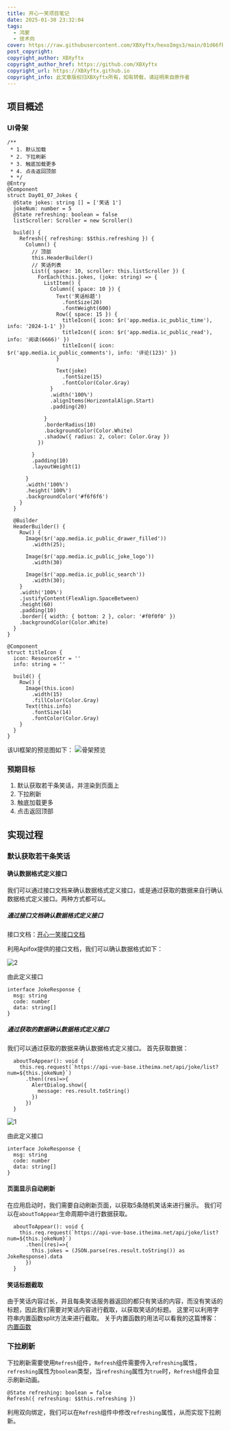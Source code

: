 ```yaml
---
title: 开心一笑项目笔记
date: 2025-01-30 23:32:04
tags:
  - 鸿蒙
  - 技术向
cover: https://raw.githubusercontent.com/XBXyftx/hexoImgs3/main/01d66fb92d12560cab59744fa04090f.png
post_copyright:
copyright_author: XBXyftx
copyright_author_href: https://github.com/XBXyftx
copyright_url: https://XBXyftx.github.io
copyright_info: 此文章版权归XBXyftx所有，如有转载，请註明来自原作者
---
```


## 项目概述

### UI骨架

```ArkTS
/**
 * 1. 默认加载
 * 2. 下拉刷新
 * 3. 触底加载更多
 * 4. 点击返回顶部
 * */
@Entry
@Component
struct Day01_07_Jokes {
  @State jokes: string [] = ['笑话 1']
  jokeNum: number = 5
  @State refreshing: boolean = false
  listScroller: Scroller = new Scroller()

  build() {
    Refresh({ refreshing: $$this.refreshing }) {
      Column() {
        // 顶部
        this.HeaderBuilder()
        // 笑话列表
        List({ space: 10, scroller: this.listScroller }) {
          ForEach(this.jokes, (joke: string) => {
            ListItem() {
              Column({ space: 10 }) {
                Text('笑话标题')
                  .fontSize(20)
                  .fontWeight(600)
                Row({ space: 15 }) {
                  titleIcon({ icon: $r('app.media.ic_public_time'), info: '2024-1-1' })
                  titleIcon({ icon: $r('app.media.ic_public_read'), info: '阅读(6666)' })
                  titleIcon({ icon: $r('app.media.ic_public_comments'), info: '评论(123)' })
                }

                Text(joke)
                  .fontSize(15)
                  .fontColor(Color.Gray)
              }
              .width('100%')
              .alignItems(HorizontalAlign.Start)
              .padding(20)

            }
            .borderRadius(10)
            .backgroundColor(Color.White)
            .shadow({ radius: 2, color: Color.Gray })
          })

        }
        .padding(10)
        .layoutWeight(1)

      }
      .width('100%')
      .height('100%')
      .backgroundColor('#f6f6f6')
    }
  }

  @Builder
  HeaderBuilder() {
    Row() {
      Image($r('app.media.ic_public_drawer_filled'))
        .width(25);

      Image($r('app.media.ic_public_joke_logo'))
        .width(30)

      Image($r('app.media.ic_public_search'))
        .width(30);
    }
    .width('100%')
    .justifyContent(FlexAlign.SpaceBetween)
    .height(60)
    .padding(10)
    .border({ width: { bottom: 2 }, color: '#f0f0f0' })
    .backgroundColor(Color.White)
  }
}

@Component
struct titleIcon {
  icon: ResourceStr = ''
  info: string = ''

  build() {
    Row() {
      Image(this.icon)
        .width(15)
        .fillColor(Color.Gray)
      Text(this.info)
        .fontSize(14)
        .fontColor(Color.Gray)
    }
  }
}
```

该UI框架的预览图如下：
![骨架预览](开心一笑项目笔记/3.png)

### 预期目标

1. 默认获取若干条笑话，并渲染到页面上
2. 下拉刷新
3. 触底加载更多
4. 点击返回顶部

## 实现过程

### 默认获取若干条笑话

#### 确认数据格式定义接口

我们可以通过接口文档来确认数据格式定义接口，或是通过获取的数据来自行确认数据格式定义接口。两种方式都可以。

##### 通过接口文档确认数据格式定义接口

接口文档：[开心一笑接口文档](https://apifox.com/apidoc/shared-e3812a75-2d81-4388-abf4-af83a2758a9a/api-153085966)

利用Apifox提供的接口文档，我们可以确认数据格式如下：

![2](开心一笑项目笔记/2.png)

由此定义接口

```ArkTS
interface JokeResponse {
  msg: string
  code: number
  data: string[]
}
```

##### 通过获取的数据确认数据格式定义接口

我们可以通过获取的数据来确认数据格式定义接口。
首先获取数据：

```ArkTS
  aboutToAppear(): void {
    this.req.request(`https://api-vue-base.itheima.net/api/joke/list?num=${this.jokeNum}`)
      .then((res)=>{
        AlertDialog.show({
          message: res.result.toString()
        })
      })
  }
```

![1](开心一笑项目笔记/1.png)

由此定义接口

```ArkTS
interface JokeResponse {
  msg: string
  code: number
  data: string[]
}
```

#### 页面显示自动刷新

在应用启动时，我们需要自动刷新页面，以获取5条随机笑话来进行展示。
我们可以在`aboutToAppear`生命周期中进行数据获取。

```ArkTS
  aboutToAppear(): void {
    this.req.request(`https://api-vue-base.itheima.net/api/joke/list?num=${this.jokeNum}`)
      .then((res)=>{
        this.jokes = (JSON.parse(res.result.toString()) as JokeResponse).data
      })
  }
```

#### 笑话标题截取
由于笑话内容过长，并且每条笑话服务器返回的都只有笑话的内容，而没有笑话的标题，因此我们需要对笑话内容进行截取，以获取笑话的标题。
这里可以利用字符串内置函数split方法来进行截取。
关于内置函数的用法可以看我的这篇博客：[内置函数](https://xbxyftx.github.io/2025/01/30/%E6%95%B0%E7%BB%84/)

### 下拉刷新

下拉刷新需要使用`Refresh`组件，`Refresh`组件需要传入`refreshing`属性，`refreshing`属性为`boolean`类型，当`refreshing`属性为`true`时，`Refresh`组件会显示刷新动画。

```ArkTS
@State refreshing: boolean = false
Refresh({ refreshing: $$this.refreshing })
```

利用双向绑定，我们可以在`Refresh`组件中修改`refreshing`属性，从而实现下拉刷新。
